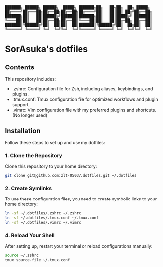 ```
███████╗ ██████╗ ██████╗  █████╗ ███████╗██╗   ██╗██╗  ██╗ █████╗ 
██╔════╝██╔═══██╗██╔══██╗██╔══██╗██╔════╝██║   ██║██║ ██╔╝██╔══██╗
███████╗██║   ██║██████╔╝███████║███████╗██║   ██║█████╔╝ ███████║
╚════██║██║   ██║██╔══██╗██╔══██║╚════██║██║   ██║██╔═██╗ ██╔══██║
███████║╚██████╔╝██║  ██║██║  ██║███████║╚██████╔╝██║  ██╗██║  ██║
╚══════╝ ╚═════╝ ╚═╝  ╚═╝╚═╝  ╚═╝╚══════╝ ╚═════╝ ╚═╝  ╚═╝╚═╝  ╚═╝
```

# SorAsuka's dotfiles

## Contents

This repository includes:

- .zshrc: Configuration file for Zsh, including aliases, keybindings, and plugins.
- .tmux.conf: Tmux configuration file for optimized workflows and plugin support.
- .vimrc: Vim configuration file with my preferred plugins and shortcuts. (No longer used)

## Installation

Follow these steps to set up and use my dotfiles:

### 1. Clone the Repository

Clone this repository to your home directory:

``` bash
git clone git@github.com:zlt-0503/.dotfiles.git ~/.dotfiles
```

### 2. Create Symlinks

To use these configuration files, you need to create symbolic links to your home directory:

``` bash
ln -sf ~/.dotfiles/.zshrc ~/.zshrc
ln -sf ~/.dotfiles/.tmux.conf ~/.tmux.conf
ln -sf ~/.dotfiles/.vimrc ~/.vimrc
```

### 4. Reload Your Shell

After setting up, restart your terminal or reload configurations manually:

``` Bash
source ~/.zshrc
tmux source-file ~/.tmux.conf
```